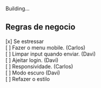 Building...
<!-- Refazer topBar -->
<!-- Refazer topBar -->
<!-- Mudado -->

## Regras de negocio

[x] Se estressar <br>
[ ] Fazer o menu mobile. (Carlos) <br>
[ ] Limpar input quando enviar. (Davi) <br>
[ ] Ajeitar login. (Davi) <br>
[ ] Responsividade. (Carlos) <br>
[ ] Modo escuro (Davi) <br>
[ ] Refazer o estilo <br>
